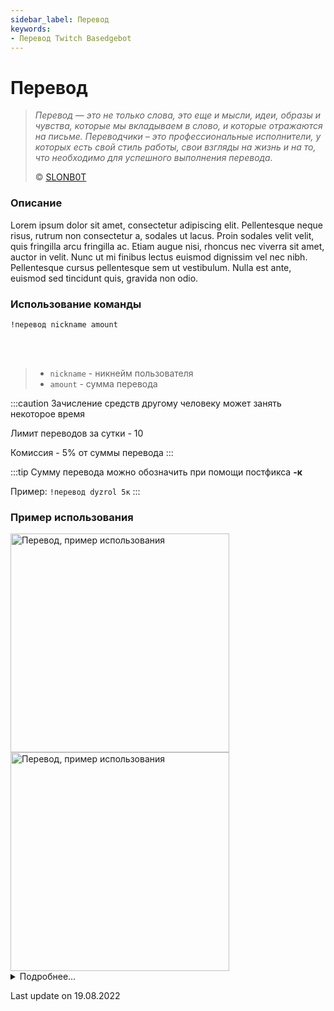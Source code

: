 ```yaml
---
sidebar_label: Перевод
keywords:
- Перевод Twitch Basedgebot
---
```


# Перевод

> *<quote>Перевод — это не только слова, это еще и мысли, идеи, образы и чувства, которые мы вкладываем в слово, и которые отражаются на письме. Переводчики – это профессиональные исполнители, у которых есть свой стиль работы, свои взгляды на жизнь и на то, что необходимо для успешного выполнения перевода.</quote>*
>
> © <a class="slonbot transfer" href="https://www.twitch.tv/slonb0t">SLONB0T</a>

### Описание

Lorem ipsum dolor sit amet, consectetur adipiscing elit. Pellentesque neque risus, rutrum non consectetur a, sodales ut lacus. Proin sodales velit velit, quis fringilla arcu fringilla ac. Etiam augue nisi, rhoncus nec viverra sit amet, auctor in velit. Nunc ut mi finibus lectus euismod dignissim vel nec nibh. Pellentesque cursus pellentesque sem ut vestibulum. Nulla est ante, euismod sed tincidunt quis, gravida non odio.

### Использование команды

<code>!перевод nickname amount</code>

<br/>
<br/>

>- <code>nickname</code>  -  никнейм пользователя
>- <code>amount</code>  -  сумма перевода

:::caution
Зачисление средств другому человеку может занять некоторое время

Лимит переводов за сутки - 10

Комиссия - 5% от суммы перевода
:::

:::tip
Сумму перевода можно обозначить при помощи постфикса <b>-к</b>

Пример: <code>!перевод dyzrol 5к</code>
:::

### Пример использования

<img src="https://media3.giphy.com/media/pjwvxlM80bOuOq3NPX/giphy.gif?cid=790b761136fcb385142773d0340d6db8a8f43d7470472e4c&rid=giphy.gif&ct=g" alt="Перевод, пример использования" width="350"/>
<img src="https://media3.giphy.com/media/XAt9V1lOQCvy4nXrck/giphy.gif?cid=790b76114566325c8a86c83a0a58c2d3483382dd4f0a0088&rid=giphy.gif&ct=g" alt="Перевод, пример использования" width="350" id="example-right"/>

<details>
  <summary>Подробнее...</summary>
  <div>


| Global cooldown | 3 seconds⠀⠀⠀⠀⠀⠀⠀⠀⠀⠀⠀⠀ |
|:----------------|:----------------------|
| User cooldown   | 15 seconds            |
| Mod only        | No                    |
| Sub only        | No                    |
| Aliases         | !transfer, !p2p       |


  </div>
</details>

<p class="update">Last update on 19.08.2022</p>